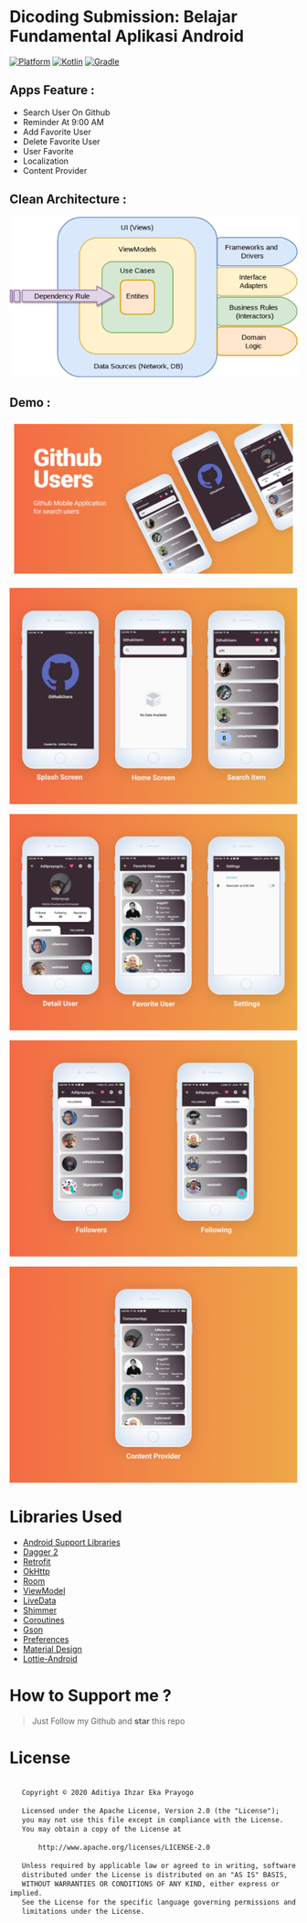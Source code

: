 
# Dicoding Submission: Belajar Fundamental Aplikasi Android
 [![Platform](https://img.shields.io/badge/platform-Android-green.svg)](http://developer.android.com/index.html) [![Kotlin](https://img.shields.io/badge/kotlin-1.3.72-orange.svg)](http://kotlinlang.org) [![Gradle](https://img.shields.io/badge/gradle-4.0.0-%2366DCB8.svg)](https://developer.android.com/studio/releases/gradle-plugin)

## Apps Feature :
- Search User On Github
- Reminder At 9:00 AM
- Add Favorite User
- Delete Favorite User
- User Favorite
- Localization
- Content Provider

## Clean Architecture :
<p align="center">
    <img src="assets/cleean.png"
        style="margin-right: 20px;"
    />
</p>

## Demo :

<p align="center">
    <img src="assets/med_cov.png"
        style="margin-right: 20px;"
    />
</p>

<p align="center">
    <img src="assets/low1.png"
        style="margin-right: 20px;"
    />
</p>

<p align="center">
    <img src="assets/low2.png"
        style="margin-right: 20px;"
    />
</p>


<p align="center">
    <img src="assets/low3.png"
        style="margin-right: 20px;"
    />
</p>

<p align="center">
    <img src="assets/low4.png"
        style="margin-right: 20px;"
    />
</p>

# Libraries Used
* [Android Support Libraries](https://developer.android.com/topic/libraries/support-library/index.html)
* [Dagger 2](https://google.github.io/dagger/)
* [Retrofit](http://square.github.io/retrofit/)
* [OkHttp](http://square.github.io/okhttp/)
* [Room](https://developer.android.com/topic/libraries/architecture/room.html)
* [ViewModel](https://developer.android.com/topic/libraries/architecture/viewmodel.html)
* [LiveData](https://developer.android.com/topic/libraries/architecture/livedata.html)
* [Shimmer](https://facebook.github.io/shimmer-android/#:~:text=Shimmer%20is%20an%20Android%20library,view%20in%20your%20Android%20app.&text=Shimmer%20for%20Android%20is%20implemented,the%20animation%20from%20your%20code.)
* [Coroutines](https://github.com/Kotlin/kotlinx.coroutines)
* [Gson](https://github.com/google/gson)
* [Preferences](https://developer.android.com/reference/android/preference/Preference)
* [Material Design](https://material.io/develop/android/docs/getting-started)
* [Lottie-Android](https://github.com/airbnb/lottie-android)

# How to Support me ?
> Just Follow my Github and **star** this repo

# License
```

   Copyright © 2020 Aditiya Ihzar Eka Prayogo

   Licensed under the Apache License, Version 2.0 (the "License");
   you may not use this file except in compliance with the License.
   You may obtain a copy of the License at

       http://www.apache.org/licenses/LICENSE-2.0

   Unless required by applicable law or agreed to in writing, software
   distributed under the License is distributed on an "AS IS" BASIS,
   WITHOUT WARRANTIES OR CONDITIONS OF ANY KIND, either express or implied.
   See the License for the specific language governing permissions and
   limitations under the License.

```


